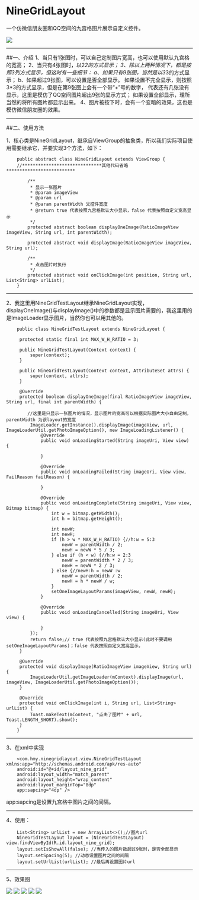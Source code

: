 # NineGridLayout
一个仿微信朋友圈和QQ空间的九宫格图片展示自定义控件。

![](https://github.com/HMY314/NineGridLayout/blob/master/imageCache/GIF.gif)

----------
##一、介绍
        1、当只有1张图时，可以自己定制图片宽高，也可以使用默认九宫格的宽高；
        2、当只有4张图时，以2*2的方式显示；
        3、除以上两种情况下，都是按照3列方式显示，但这时有一些细节：
            a、如果只有9张图，当然是以3*3的方式显示；
            b、如果超过9张图，可以设置是否全部显示。
                如果设置不完全显示，则按照3*3的方式显示，但是在第9张图上会有一个带“+”号的数字，
                代表还有几张没有显示，这里是模仿了QQ空间图片超出9张的显示方式；
                如果设置全部显示，理所当然的将所有图片都显示出来。
        4、图片被按下时，会有一个变暗的效果，这也是模仿微信朋友圈的效果。

----------
##二、使用方法

1、核心类是NineGridLayout，继承自ViewGroup的抽象类，所以我们实际项目使用需要继承它，并要实现3个方法，如下：

        public abstract class NineGridLayout extends ViewGroup {
        //******************************其他代码省略**************************

            /**
             * 显示一张图片
             * @param imageView
             * @param url
             * @param parentWidth 父控件宽度
             * @return true 代表按照九宫格默认大小显示，false 代表按照自定义宽高显示
             */
            protected abstract boolean displayOneImage(RatioImageView imageView, String url, int parentWidth);

            protected abstract void displayImage(RatioImageView imageView, String url);

            /**
             * 点击图片时执行
             */
            protected abstract void onClickImage(int position, String url, List<String> urlList);
        }

----------
2、我这里用NineGridTestLayout继承NineGridLayout实现，displayOneImage()与displayImage()中的参数都是显示图片需要的，我这里用的是ImageLoader显示图片，当然你也可以用其他的。

        public class NineGridTestLayout extends NineGridLayout {

         protected static final int MAX_W_H_RATIO = 3;

         public NineGridTestLayout(Context context) {
             super(context);
         }

         public NineGridTestLayout(Context context, AttributeSet attrs) {
             super(context, attrs);
         }

         @Override
         protected boolean displayOneImage(final RatioImageView imageView, String url, final int parentWidth) {

            //这里是只显示一张图片的情况，显示图片的宽高可以根据实际图片大小自由定制，parentWidth 为该layout的宽度
             ImageLoader.getInstance().displayImage(imageView, url, ImageLoaderUtil.getPhotoImageOption(), new ImageLoadingListener() {
                 @Override
                 public void onLoadingStarted(String imageUri, View view) {

                 }

                 @Override
                 public void onLoadingFailed(String imageUri, View view, FailReason failReason) {

                 }

                 @Override
                 public void onLoadingComplete(String imageUri, View view, Bitmap bitmap) {
                     int w = bitmap.getWidth();
                     int h = bitmap.getHeight();

                     int newW;
                     int newH;
                     if (h > w * MAX_W_H_RATIO) {//h:w = 5:3
                         newW = parentWidth / 2;
                         newH = newW * 5 / 3;
                     } else if (h < w) {//h:w = 2:3
                         newW = parentWidth * 2 / 3;
                         newH = newW * 2 / 3;
                     } else {//newH:h = newW :w
                         newW = parentWidth / 2;
                         newH = h * newW / w;
                     }
                     setOneImageLayoutParams(imageView, newW, newH);
                 }

                 @Override
                 public void onLoadingCancelled(String imageUri, View view) {

                 }
             });
             return false;// true 代表按照九宫格默认大小显示(此时不要调用setOneImageLayoutParams)；false 代表按照自定义宽高显示。
         }

         @Override
         protected void displayImage(RatioImageView imageView, String url) {
             ImageLoaderUtil.getImageLoader(mContext).displayImage(url, imageView, ImageLoaderUtil.getPhotoImageOption());
         }

         @Override
         protected void onClickImage(int i, String url, List<String> urlList) {
             Toast.makeText(mContext, "点击了图片" + url, Toast.LENGTH_SHORT).show();
         }
        }

----------
3、在xml中实现

        <com.hmy.ninegridlayout.view.NineGridTestLayout xmlns:app="http://schemas.android.com/apk/res-auto"
        android:id="@+id/layout_nine_grid"
        android:layout_width="match_parent"
        android:layout_height="wrap_content"
        android:layout_marginTop="8dp"
        app:sapcing="4dp" />

app:sapcing是设置九宫格中图片之间的间隔。

----------
4、使用：

        List<String> urlList = new ArrayList<>();//图片url
        NineGridTestLayout layout = (NineGridTestLayout) view.findViewById(R.id.layout_nine_grid);
        layout.setIsShowAll(false); //当传入的图片数超过9张时，是否全部显示
        layout.setSpacing(5); //动态设置图片之间的间隔
        layout.setUrlList(urlList); //最后再设置图片url

----------
5、效果图

![](https://github.com/HMY314/NineGridLayout/blob/master/imageCache/img1.png)
![](https://github.com/HMY314/NineGridLayout/blob/master/imageCache/img2.png)
![](https://github.com/HMY314/NineGridLayout/blob/master/imageCache/img3.png)
![](https://github.com/HMY314/NineGridLayout/blob/master/imageCache/img4.png)
![](https://github.com/HMY314/NineGridLayout/blob/master/imageCache/img5.png)
